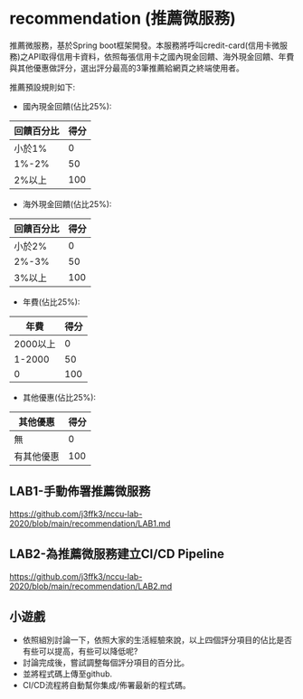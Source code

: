 
# recommendation (推薦微服務)

推薦微服務，基於Spring boot框架開發。本服務將呼叫credit-card(信用卡微服務)之API取得信用卡資料，依照每張信用卡之國內現金回饋、海外現金回饋、年費與其他優惠做評分，選出評分最高的3筆推薦給網頁之終端使用者。

推薦預設規則如下:
- 國內現金回饋(佔比25%):  

| 回饋百分比  | 得分 |
| ------------- | ------------- |
| 小於1%  | 0 |
| 1%-2%  | 50  |
| 2%以上  | 100  |

- 海外現金回饋(佔比25%):

| 回饋百分比  | 得分 |
| ------------- | ------------- |
| 小於2%  | 0 |
| 2%-3%  | 50  |
| 3%以上  | 100  |

- 年費(佔比25%):

| 年費  | 得分 |
| ------------- | ------------- |
| 2000以上  | 0 |
| 1-2000  | 50  |
| 0  | 100  |

- 其他優惠(佔比25%): 

| 其他優惠  | 得分 |
| ------------- | ------------- |
| 無  | 0 |
| 有其他優惠  | 100  |

## LAB1-手動佈署推薦微服務 
https://github.com/j3ffk3/nccu-lab-2020/blob/main/recommendation/LAB1.md
## LAB2-為推薦微服務建立CI/CD Pipeline
https://github.com/j3ffk3/nccu-lab-2020/blob/main/recommendation/LAB2.md
## 小遊戲
- 依照組別討論一下，依照大家的生活經驗來說，以上四個評分項目的佔比是否有些可以提高，有些可以降低呢?
- 討論完成後，嘗試調整每個評分項目的百分比。
- 並將程式碼上傳至github.
- CI/CD流程將自動幫你集成/佈署最新的程式碼。

